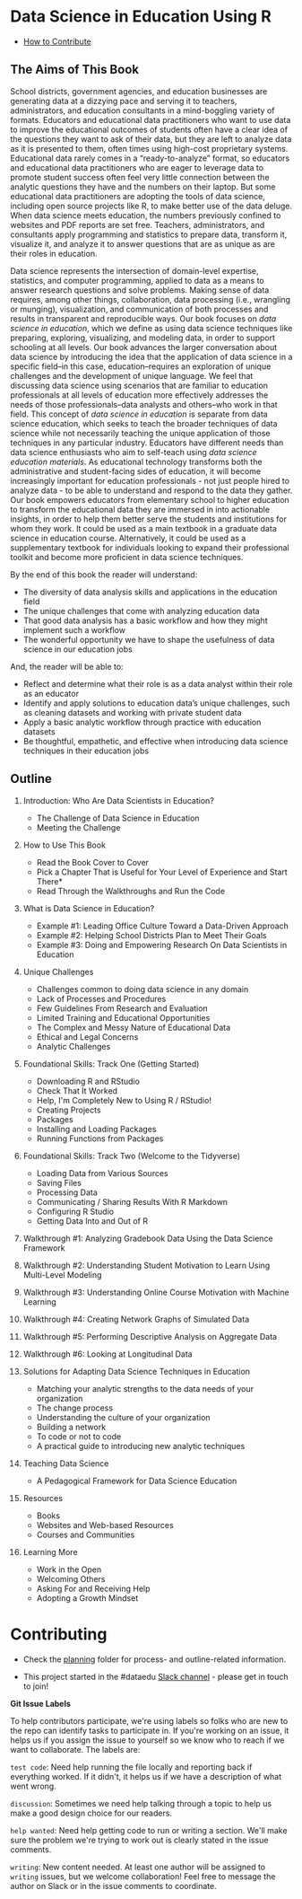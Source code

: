 # Data Science in Education Using R

* [How to Contribute](#Contributing)

## The Aims of This Book

School districts, government agencies, and education businesses are generating data at a dizzying pace and serving it to teachers, administrators, and education consultants in a mind-boggling variety of formats. Educators and educational data practitioners who want to use data to improve the educational outcomes of students often have a clear idea of the questions they want to ask of their data, but they are left to analyze data as it is presented to them, often times using high-cost proprietary systems. Educational data rarely comes in a “ready-to-analyze” format, so educators and educational data practitioners who are eager to leverage data to promote student success often feel very little connection between the analytic questions they have and the numbers on their laptop. But some educational data practitioners are adopting the tools of data science, including open source projects like R, to make better use of the data deluge. When data science meets education, the numbers previously confined to websites and PDF reports are set free. Teachers, administrators, and consultants apply programming and statistics to prepare data, transform it, visualize it, and analyze it to answer questions that are as unique as are their roles in education.

Data science represents the intersection of domain-level expertise, statistics, and computer programming, applied to data as a means to answer research questions and solve problems. Making sense of data requires, among other things, collaboration, data processing (i.e., wrangling or munging), visualization, and communication of both processes and results in transparent and reproducible ways. Our book focuses on *data science in education*, which we define as using data science techniques like preparing, exploring, visualizing, and modeling data, in order to support schooling at all levels. Our book advances the larger conversation about data science by introducing the idea that the application of data science in a specific field–in this case, education–requires an exploration of unique challenges and the development of unique language. We feel that discussing data science using scenarios that are familiar to education professionals at all levels of education more effectively addresses the needs of those professionals–data analysts and others–who work in that field. This concept of *data science in education* is separate from data science education, which seeks to teach the broader techniques of data science while not necessarily teaching the unique application of those techniques in any particular industry. Educators have different needs than data science enthusiasts who aim to self-teach using *data science education materials*. As educational technology transforms both the administrative and student-facing sides of education, it will become increasingly important for education professionals - not just people hired to analyze data - to be able to understand and respond to the data they gather. Our book empowers educators from elementary school to higher education to transform the educational data they are immersed in into actionable insights, in order to help them better serve the students and institutions for whom they work. It could be used as a main textbook in a graduate data science in education course. Alternatively, it could be used as a supplementary textbook for individuals looking to expand their professional toolkit and become more proficient in data science techniques. 

By the end of this book the reader will understand:

* The diversity of data analysis skills and applications in the education field 
* The unique challenges that come with analyzing education data
* That good data analysis has a basic workflow and how they might implement such a workflow
* The wonderful opportunity we have to shape the usefulness of data science in our education jobs

And, the reader will be able to:

* Reflect and determine what their role is as a data analyst within their role as an educator
* Identify and apply solutions to education data’s unique challenges, such as cleaning datasets and working with private student data 
* Apply a basic analytic workflow through practice with education datasets
* Be thoughtful, empathetic, and effective when introducing data science techniques in their education jobs

## Outline

1. Introduction: Who Are Data Scientists in Education? 

    - The Challenge of Data Science in Education 
    - Meeting the Challenge

2. How to Use This Book 

    - Read the Book Cover to Cover
    - Pick a Chapter That is Useful for Your Level of Experience and Start There*
    - Read Through the Walkthroughs and Run the Code

3. What is Data Science in Education?

    - Example #1: Leading Office Culture Toward a Data-Driven Approach
    - Example #2: Helping School Districts Plan to Meet Their Goals
    - Example #3: Doing and Empowering Research On Data Scientists in Education

4. Unique Challenges

    - Challenges common to doing data science in any domain 
    - Lack of Processes and Procedures 
    - Few Guidelines From Research and Evaluation
    - Limited Training and Educational Opportunities 
    - The Complex and Messy Nature of Educational Data
    - Ethical and Legal Concerns
    - Analytic Challenges

5. Foundational Skills: Track One (Getting Started)

    - Downloading R and RStudio
    - Check That It Worked
    - Help, I'm Completely New to Using R / RStudio!
    - Creating Projects
    - Packages
    - Installing and Loading Packages
    - Running Functions from Packages

6. Foundational Skills: Track Two (Welcome to the Tidyverse)

    - Loading Data from Various Sources
    - Saving Files
    - Processing Data
    - Communicating / Sharing Results With R Markdown
    - Configuring R Studio
    - Getting Data Into and Out of R

7. Walkthrough #1: Analyzing Gradebook Data Using the Data Science Framework

8. Walkthrough #2: Understanding Student Motivation to Learn Using Multi-Level Modeling

9. Walkthrough #3: Understanding Online Course Motivation with Machine Learning

10. Walkthrough #4: Creating Network Graphs of Simulated Data

11. Walkthrough #5: Performing Descriptive Analysis on Aggregate Data

12. Walkthrough #6: Looking at Longitudinal Data

13. Solutions for Adapting Data Science Techniques in Education

    - Matching your analytic strengths to the data needs of your organization 
    - The change process
    - Understanding the culture of your organization
    - Building a network
    - To code or not to code
    - A practical guide to introducing new analytic techniques

14. Teaching Data Science

    - A Pedagogical Framework for Data Science Education

15. Resources

    - Books
    - Websites and Web-based Resources
    - Courses and Communities

16. Learning More

    - Work in the Open
    - Welcoming Others
    - Asking For and Receiving Help
    - Adopting a Growth Mindset

# Contributing

- Check the [planning](/planning/) folder for process- and outline-related information.

- This project started in the #dataedu [Slack channel](https://dataedu.slack.com/) - please get in touch to join!

**Git Issue Labels** 

To help contributors participate, we're using labels so folks who are new to the repo can identify tasks to participate in. If you're working on an issue, it helps us if you assign the issue to yourself so we know who to reach if we want to collaborate. The labels are: 

`test code`: Need help running the file locally and reporting back if everything worked. If it didn't, it helps us if we have a description of what went wrong. 

`discussion`: Sometimes we need help talking through a topic to help us make a good design choice for our readers.

`help wanted`: Need help getting code to run or writing a section. We'll make sure the problem we're trying to work out is clearly stated in the issue comments. 

`writing`: New content needed. At least one author will be assigned to `writing` issues, but we welcome collaboration! Feel free to message the author on Slack or in the issue comments to coordinate.
